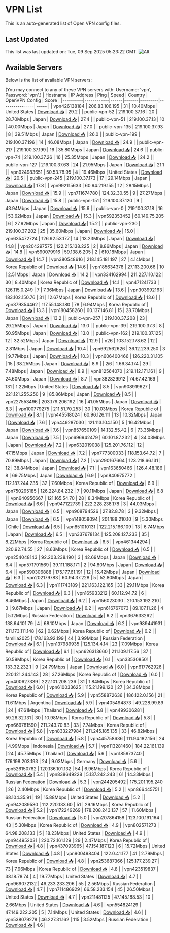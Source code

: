 # VPN List

This is an auto-generated list of Open VPN config files.

## Last Updated

This list was last updated on: Tue, 09 Sep 2025 05:23:22 GMT.
![Alt](https://repobeats.axiom.co/api/embed/186b98318ef1479477931607c1ad7d823f12451f.svg "Repobeats analytics image")

## Available Servers

Below is the list of available VPN servers:

(You may connect to any of these VPN servers with: Username: 'vpn', Password: 'vpn'.)
| Hostname | IP Address | Ping | Speed | Country | OpenVPN Config | Score |
|----------|------------|------|-------|---------|----------------| ----- |
| vpn426138184 | 206.83.106.195 | 31 | 10.40Mbps | United States | [Download 📥](./configs/server_0_US.ovpn) | 29.2 |
| public-vpn-52 | 219.100.37.16 | 20 | 28.70Mbps | Japan | [Download 📥](./configs/server_1_JP.ovpn) | 27.4 |
| public-vpn-51 | 219.100.37.13 | 10 | 40.00Mbps | Japan | [Download 📥](./configs/server_2_JP.ovpn) | 27.0 |
| public-vpn-135 | 219.100.37.93 | 8 | 39.51Mbps | Japan | [Download 📥](./configs/server_3_JP.ovpn) | 26.0 |
| public-vpn-199 | 219.100.37.196 | 14 | 46.08Mbps | Japan | [Download 📥](./configs/server_4_JP.ovpn) | 24.9 |
| public-vpn-217 | 219.100.37.199 | 16 | 35.80Mbps | Japan | [Download 📥](./configs/server_5_JP.ovpn) | 24.6 |
| public-vpn-74 | 219.100.37.26 | 16 | 25.35Mbps | Japan | [Download 📥](./configs/server_6_JP.ovpn) | 24.2 |
| public-vpn-127 | 219.100.37.63 | 24 | 21.95Mbps | Japan | [Download 📥](./configs/server_7_JP.ovpn) | 21.1 |
| vpn924983651 | 50.53.78.95 | 4 | 19.46Mbps | United States | [Download 📥](./configs/server_8_US.ovpn) | 20.5 |
| public-vpn-245 | 219.100.37.173 | 17 | 29.14Mbps | Japan | [Download 📥](./configs/server_9_JP.ovpn) | 17.8 |
| vpn992115633 | 60.94.219.155 | 12 | 28.15Mbps | Japan | [Download 📥](./configs/server_10_JP.ovpn) | 15.9 |
| vpn711674780 | 124.32.30.55 | 9 | 27.27Mbps | Japan | [Download 📥](./configs/server_11_JP.ovpn) | 15.8 |
| public-vpn-151 | 219.100.37.120 | 9 | 43.94Mbps | Japan | [Download 📥](./configs/server_12_JP.ovpn) | 15.6 |
| public-vpn-0 | 219.100.37.18 | 16 | 53.62Mbps | Japan | [Download 📥](./configs/server_13_JP.ovpn) | 15.3 |
| vpn592353452 | 60.149.75.205 | 6 | 27.92Mbps | Japan | [Download 📥](./configs/server_14_JP.ovpn) | 15.2 |
| public-vpn-230 | 219.100.37.202 | 25 | 35.60Mbps | Japan | [Download 📥](./configs/server_15_JP.ovpn) | 15.0 |
| vpn635472724 | 126.92.53.177 | 14 | 13.23Mbps | Japan | [Download 📥](./configs/server_16_JP.ovpn) | 14.8 |
| vpn204297575 | 122.215.138.225 | 2 | 8.86Mbps | Japan | [Download 📥](./configs/server_17_JP.ovpn) | 14.8 |
| vpn590079916 | 59.138.6.205 | 2 | 610.18Mbps | Japan | [Download 📥](./configs/server_18_JP.ovpn) | 14.7 |
| vpn380548616 | 218.145.181.197 | 27 | 4.14Mbps | Korea Republic of | [Download 📥](./configs/server_19_KR.ovpn) | 14.6 |
| vpn185634378 | 27.113.200.66 | 10 | 2.51Mbps | Japan | [Download 📥](./configs/server_20_JP.ovpn) | 14.2 |
| vpn334162994 | 211.227.110.122 | 30 | 8.40Mbps | Korea Republic of | [Download 📥](./configs/server_21_KR.ovpn) | 14.1 |
| vpn471241733 | 126.115.0.249 | 7 | 7.36Mbps | Japan | [Download 📥](./configs/server_22_JP.ovpn) | 13.6 |
| vpn303992163 | 183.102.150.76 | 31 | 12.67Mbps | Korea Republic of | [Download 📥](./configs/server_23_KR.ovpn) | 13.6 |
| vpn379354462 | 117.55.148.180 | 78 | 6.94Mbps | Korea Republic of | [Download 📥](./configs/server_24_KR.ovpn) | 13.3 |
| vpn180458260 | 60.137.146.81 | 15 | 28.70Mbps | Japan | [Download 📥](./configs/server_25_JP.ovpn) | 13.2 |
| public-vpn-257 | 219.100.37.208 | 23 | 29.25Mbps | Japan | [Download 📥](./configs/server_26_JP.ovpn) | 13.0 |
| public-vpn-39 | 219.100.37.3 | 8 | 50.95Mbps | Japan | [Download 📥](./configs/server_27_JP.ovpn) | 13.0 |
| public-vpn-162 | 219.100.37.125 | 12 | 32.52Mbps | Japan | [Download 📥](./configs/server_28_JP.ovpn) | 12.9 |
| n26 | 103.152.178.62 | 12 | 2.81Mbps | Japan | [Download 📥](./configs/server_29_JP.ovpn) | 10.4 |
| vpn692562626 | 36.12.239.250 | 3 | 9.77Mbps | Japan | [Download 📥](./configs/server_30_JP.ovpn) | 10.3 |
| vpn606400466 | 126.220.31.105 | 15 | 38.25Mbps | Japan | [Download 📥](./configs/server_31_JP.ovpn) | 8.9 |
| 2i6 | 1.66.34.174 | 29 | 7.48Mbps | Japan | [Download 📥](./configs/server_32_JP.ovpn) | 8.9 |
| vpn812564070 | 219.112.171.161 | 9 | 24.60Mbps | Japan | [Download 📥](./configs/server_33_JP.ovpn) | 8.7 |
| vpn382829912 | 74.67.42.169 | 131 | 1.22Mbps | United States | [Download 📥](./configs/server_34_US.ovpn) | 8.5 |
| vpn908919627 | 221.121.255.250 | 9 | 85.86Mbps | Japan | [Download 📥](./configs/server_35_JP.ovpn) | 8.5 |
| vpn227553496 | 203.179.206.192 | 16 | 41.05Mbps | Japan | [Download 📥](./configs/server_36_JP.ovpn) | 8.3 |
| vpn100779275 | 211.51.70.253 | 30 | 10.03Mbps | Korea Republic of | [Download 📥](./configs/server_37_KR.ovpn) | 8.1 |
| vpn445518024 | 60.96.126.111 | 13 | 10.32Mbps | Japan | [Download 📥](./configs/server_38_JP.ovpn) | 7.6 |
| vpn449287030 | 121.113.104.150 | 5 | 16.42Mbps | Japan | [Download 📥](./configs/server_39_JP.ovpn) | 7.6 |
| vpn857650109 | 14.132.55.42 | 6 | 73.35Mbps | Japan | [Download 📥](./configs/server_40_JP.ovpn) | 7.5 |
| vpn696942479 | 60.101.87.232 | 4 | 34.03Mbps | Japan | [Download 📥](./configs/server_41_JP.ovpn) | 7.2 |
| vpn632019038 | 125.201.76.112 | 12 | 47.15Mbps | Japan | [Download 📥](./configs/server_42_JP.ovpn) | 7.2 |
| vpn777300033 | 118.153.64.72 | 7 | 70.89Mbps | Japan | [Download 📥](./configs/server_43_JP.ovpn) | 7.2 |
| vpn290167664 | 123.218.66.131 | 12 | 38.84Mbps | Japan | [Download 📥](./configs/server_44_JP.ovpn) | 7.1 |
| vpn163650466 | 126.4.48.186 | 8 | 69.75Mbps | Japan | [Download 📥](./configs/server_45_JP.ovpn) | 6.9 |
| vpn840975772 | 112.187.244.235 | 32 | 7.60Mbps | Korea Republic of | [Download 📥](./configs/server_46_KR.ovpn) | 6.9 |
| vpn750295185 | 126.224.84.232 | 7 | 90.11Mbps | Japan | [Download 📥](./configs/server_47_JP.ovpn) | 6.8 |
| vpn640956667 | 121.165.54.70 | 28 | 8.34Mbps | Korea Republic of | [Download 📥](./configs/server_48_KR.ovpn) | 6.6 |
| vpn947122739 | 222.228.238.178 | 3 | 44.03Mbps | Japan | [Download 📥](./configs/server_49_JP.ovpn) | 6.5 |
| vpn908794526 | 27.82.8.78 | 3 | 9.32Mbps | Japan | [Download 📥](./configs/server_50_JP.ovpn) | 6.5 |
| vpn148058094 | 201.188.210.10 | 9 | 5.30Mbps | Chile | [Download 📥](./configs/server_51_CL.ovpn) | 6.5 |
| vpn851010131 | 122.215.166.109 | 13 | 6.74Mbps | Japan | [Download 📥](./configs/server_52_JP.ovpn) | 6.5 |
| vpn337678134 | 125.208.127.233 | 35 | 8.22Mbps | Korea Republic of | [Download 📥](./configs/server_53_KR.ovpn) | 6.5 |
| vpn461344294 | 220.92.74.55 | 27 | 8.63Mbps | Korea Republic of | [Download 📥](./configs/server_54_KR.ovpn) | 6.5 |
| vpn254048143 | 92.203.238.190 | 3 | 42.69Mbps | Japan | [Download 📥](./configs/server_55_JP.ovpn) | 6.4 |
| vpn571791569 | 39.111.188.171 | 2 | 94.80Mbps | Japan | [Download 📥](./configs/server_56_JP.ovpn) | 6.4 |
| vpn590306888 | 175.177.61.191 | 12 | 15.42Mbps | Japan | [Download 📥](./configs/server_57_JP.ovpn) | 6.3 |
| vpn202179783 | 60.94.37.228 | 5 | 52.80Mbps | Japan | [Download 📥](./configs/server_58_JP.ovpn) | 6.3 |
| vpn111743189 | 221.163.122.165 | 33 | 29.11Mbps | Korea Republic of | [Download 📥](./configs/server_59_KR.ovpn) | 6.3 |
| vpn165933212 | 60.112.94.72 | 6 | 8.46Mbps | Japan | [Download 📥](./configs/server_60_JP.ovpn) | 6.2 |
| vpn156023030 | 210.153.192.210 | 3 | 9.67Mbps | Japan | [Download 📥](./configs/server_61_JP.ovpn) | 6.2 |
| vpn616767073 | 89.107.11.26 | 4 | 5.12Mbps | Russian Federation | [Download 📥](./configs/server_62_RU.ovpn) | 6.2 |
| vpn367633262 | 138.64.101.79 | 4 | 68.10Mbps | Japan | [Download 📥](./configs/server_63_JP.ovpn) | 6.2 |
| vpn989441931 | 211.173.111.148 | 62 | 0.62Mbps | Korea Republic of | [Download 📥](./configs/server_64_KR.ovpn) | 6.2 |
| familia2025 | 178.163.92.199 | 44 | 3.99Mbps | Russian Federation | [Download 📥](./configs/server_65_RU.ovpn) | 6.1 |
| vpn137989935 | 125.134.4.14 | 23 | 7.09Mbps | Korea Republic of | [Download 📥](./configs/server_66_KR.ovpn) | 6.1 |
| vpn626313660 | 211.109.117.56 | 37 | 50.59Mbps | Korea Republic of | [Download 📥](./configs/server_67_KR.ovpn) | 6.1 |
| vpn335308501 | 133.32.232.1 | 9 | 24.79Mbps | Japan | [Download 📥](./configs/server_68_JP.ovpn) | 6.0 |
| vpn617762926 | 220.121.244.143 | 28 | 37.26Mbps | Korea Republic of | [Download 📥](./configs/server_69_KR.ovpn) | 6.0 |
| vpn400627339 | 222.101.208.236 | 31 | 1.84Mbps | Korea Republic of | [Download 📥](./configs/server_70_KR.ovpn) | 6.0 |
| vpn610033625 | 115.21.199.120 | 27 | 34.38Mbps | Korea Republic of | [Download 📥](./configs/server_71_KR.ovpn) | 5.9 |
| vpn558872636 | 186.122.0.156 | 21 | 11.61Mbps | Argentina | [Download 📥](./configs/server_72_AR.ovpn) | 5.9 |
| vpn405494873 | 49.228.99.89 | 24 | 47.61Mbps | Thailand | [Download 📥](./configs/server_73_TH.ovpn) | 5.8 |
| vpn499306281 | 59.26.32.131 | 30 | 10.98Mbps | Korea Republic of | [Download 📥](./configs/server_74_KR.ovpn) | 5.8 |
| vpn669781590 | 211.243.70.83 | 33 | 7.74Mbps | Korea Republic of | [Download 📥](./configs/server_75_KR.ovpn) | 5.8 |
| vpn833227984 | 211.245.185.135 | 33 | 46.82Mbps | Korea Republic of | [Download 📥](./configs/server_76_KR.ovpn) | 5.8 |
| vpn445758636 | 111.94.182.156 | 24 | 4.99Mbps | Indonesia | [Download 📥](./configs/server_77_ID.ovpn) | 5.7 |
| vpn113281460 | 184.22.161.139 | 24 | 45.75Mbps | Thailand | [Download 📥](./configs/server_78_TH.ovpn) | 5.6 |
| vpn185973740 | 176.198.203.193 | 24 | 9.03Mbps | Germany | [Download 📥](./configs/server_79_DE.ovpn) | 5.6 |
| vpn526150762 | 120.136.101.132 | 54 | 6.96Mbps | Korea Republic of | [Download 📥](./configs/server_80_KR.ovpn) | 5.4 |
| vpn838649228 | 5.137.242.243 | 61 | 14.33Mbps | Russian Federation | [Download 📥](./configs/server_81_RU.ovpn) | 5.3 |
| vpn244205492 | 175.201.195.240 | 26 | 2.40Mbps | Korea Republic of | [Download 📥](./configs/server_82_KR.ovpn) | 5.2 |
| vpn866445751 | 68.104.35.91 | 19 | 15.88Mbps | United States | [Download 📥](./configs/server_83_US.ovpn) | 5.2 |
| vpn942089580 | 112.220.133.60 | 51 | 29.16Mbps | Korea Republic of | [Download 📥](./configs/server_84_KR.ovpn) | 5.2 |
| vpn172249269 | 178.208.243.137 | 57 | 11.60Mbps | Russian Federation | [Download 📥](./configs/server_85_RU.ovpn) | 5.0 |
| vpn207864158 | 123.100.191.164 | 43 | 5.30Mbps | Korea Republic of | [Download 📥](./configs/server_86_KR.ovpn) | 4.9 |
| vpn802571273 | 64.98.208.133 | 5 | 18.23Mbps | United States | [Download 📥](./configs/server_87_US.ovpn) | 4.9 |
| vpn944952031 | 220.72.161.129 | 29 | 2.47Mbps | Korea Republic of | [Download 📥](./configs/server_88_KR.ovpn) | 4.8 |
| vpn437093965 | 47.154.187.123 | 6 | 15.72Mbps | United States | [Download 📥](./configs/server_89_US.ovpn) | 4.8 |
| vpn900498404 | 122.0.41.177 | 41 | 2.79Mbps | Korea Republic of | [Download 📥](./configs/server_90_KR.ovpn) | 4.8 |
| vpn253687366 | 125.177.239.27 | 73 | 7.96Mbps | Korea Republic of | [Download 📥](./configs/server_91_KR.ovpn) | 4.8 |
| vpn423519837 | 38.18.78.74 | 4 | 19.77Mbps | United States | [Download 📥](./configs/server_92_US.ovpn) | 4.7 |
| vpn969072132 | 46.233.233.206 | 55 | 2.56Mbps | Russian Federation | [Download 📥](./configs/server_93_RU.ovpn) | 4.7 |
| vpn711486929 | 66.58.233.154 | 45 | 26.50Mbps | United States | [Download 📥](./configs/server_94_US.ovpn) | 4.7 |
| vpn211481125 | 47.145.188.53 | 10 | 2.66Mbps | United States | [Download 📥](./configs/server_95_US.ovpn) | 4.6 |
| vpn554824129 | 47.149.222.205 | 5 | 7.14Mbps | United States | [Download 📥](./configs/server_96_US.ovpn) | 4.6 |
| vpn538079278 | 46.227.31.162 | 115 | 3.52Mbps | Russian Federation | [Download 📥](./configs/server_97_RU.ovpn) | 4.6 |
